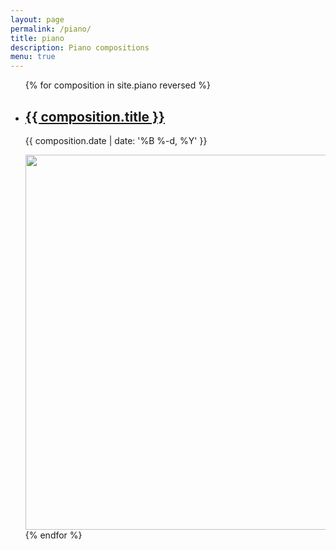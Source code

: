 ```yaml
---
layout: page
permalink: /piano/
title: piano
description: Piano compositions
menu: true
---
```


<ul class="post-list">
{% for composition in site.piano reversed %}
    <li>
        <h2><a class="poem-title" href="{{ composition.url | prepend: site.baseurl }}">{{ composition.title }}</a></h2>
        <p class="post-meta">{{ composition.date | date: '%B %-d, %Y' }}</p>
		<a class="poem-title" href="{{ composition.url | prepend: site.baseurl }}">
			<img src="{{ site.baseurl }}/compositions/{{ composition.image }}" width="600">
		</a>
      </li>
{% endfor %}
</ul>